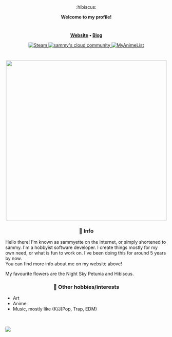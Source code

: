 ##
<div align="center">
  :hibiscus:
  <p align="center"><strong>Welcome to my profile!</strong></p>
  <h1></h1>
  <p><strong>
    <a href='https://sammy.is-a.dev'>Website</a> •
    <a href='https://sammy.is-a.dev/blog'>Blog</a>
  </strong></p>
  <a href="https://steamcommunity.com/id/sammyette">
    <img alt="Steam" src="https://img.shields.io/badge/steam%20-%23000000.svg?&style=for-the-badge&logo=steam&logoColor=white">
  </a>
  <a href="https://discord.gg/3PDdcQz">
    <img alt="sammy's cloud community" src="https://img.shields.io/badge/sammys%20cloud%20community-%237289DA.svg?&style=for-the-badge&logo=discord&logoColor=white">
  </a>
    <a href="https://myanimelist.net/profile/TorchedSammy">
    <img alt="MyAnimeList" src="https://img.shields.io/badge/MyAnimeList-%232e51a2.svg?&style=for-the-badge&logo=myanimelist&logoColor=white">
  </a>
  <h1></h1>
  <img src="https://64.media.tumblr.com/a71bc83661d3be8192c7d6cd62e2e966/tumblr_nrsh8x7Ztx1uyhxq0o1_500.gifv" width="500px">
</div>

<h3 align='center'>🌹 Info</h3>

Hello there! I'm known as sammyette on the internet, or simply shortened to sammy.
I'm a hobbyist software developer. I create things mostly for my own need, or what is fun to work on.
I've been doing this for around 5 years by now.  
You can find more info about me on my website above!
  
My favourite flowers are the Night Sky Petunia and Hibiscus.

<h3 align='center'>🐋 Other hobbies/interests</h3>

- Art
- Anime
- Music, mostly like (K/J)Pop, Trap, EDM)
## 
<br>
<img src='https://modeus.is-inside.me/OymdJcjf.jpg'>
